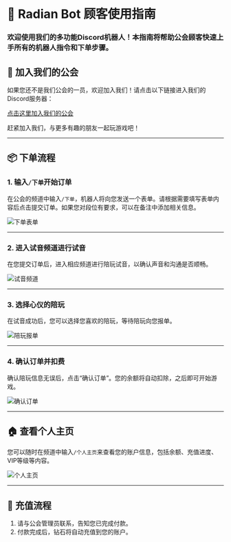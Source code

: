 # 🤖 **Radian Bot 顾客使用指南**

### 欢迎使用我们的多功能Discord机器人！本指南将帮助公会顾客快速上手所有的机器人指令和下单步骤。
## 🌟 **加入我们的公会**

如果您还不是我们公会的一员，欢迎加入我们！请点击以下链接进入我们的Discord服务器：

[点击这里加入我们的公会](https://discord.gg/3sfXxGeF)

赶紧加入我们，与更多有趣的朋友一起玩游戏吧！

---

## 📦 **下单流程**

### 1. **输入`/下单`开始订单**

在公会的频道中输入`/下单`，机器人将向您发送一个表单。请根据需要填写表单内容后点击提交订单。如果您对段位有要求，可以在备注中添加相关信息。

![下单表单](https://github.com/user-attachments/assets/f574881c-9bc4-4702-b646-a626a6535db9)

---

### 2. **进入试音频道进行试音**

在您提交订单后，进入相应频道进行陪玩试音，以确认声音和沟通是否顺畅。

![试音频道](https://github.com/user-attachments/assets/241d6d63-16d8-4fda-a46e-b8dcd1f34698)

---

### 3. **选择心仪的陪玩**

在试音成功后，您可以选择您喜欢的陪玩，等待陪玩向您报单。

![陪玩报单](https://github.com/user-attachments/assets/265ac47e-2485-474d-bd2c-2fdc6c77f09e)

---

### 4. **确认订单并扣费**

确认陪玩信息无误后，点击“确认订单”。您的余额将自动扣除，之后即可开始游戏。

![确认订单](https://github.com/user-attachments/assets/7f6fe625-bcdf-481b-ad99-93e9c9d495fb)

---

## 🏠 **查看个人主页**

您可以随时在频道中输入`/个人主页`来查看您的账户信息，包括余额、充值进度、VIP等级等内容。

![个人主页](https://github.com/user-attachments/assets/af66b40b-392d-4194-8345-064185072f06)

---

## 💎 **充值流程**

1. 请与公会管理员联系，告知您已完成付款。
2. 付款完成后，钻石将自动充值到您的账户。
